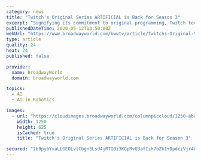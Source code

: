 ```yaml
---
category: news
title: "Twitch's Original Series ARTIFICIAL is Back for Season 3"
excerpt: "Signifying its commitment to original programming, Twitch today announced that it is bringing Emmy® and Peabody Award-winning live interactive sci-fi series \"Artificial\" back for a third season of 12 two-hour episodes."
publishedDateTime: 2020-05-12T13:50:00Z
webUrl: "https://www.broadwayworld.com/bwwtv/article/Twitchs-Original-Series-ARTIFICIAL-is-Back-for-Season-3-20200512"
type: article
quality: 24
heat: 24
published: false

provider:
  name: BroadwayWorld
  domain: broadwayworld.com

topics:
  - AI
  - AI in Robotics

images:
  - url: "https://cloudimages.broadwayworld.com/columnpiccloud/1250-abaac3221fbb0701af33c389230291fb.jpg"
    width: 1250
    height: 625
    isCached: true
    title: "Twitch's Original Series ARTIFICIAL is Back for Season 3"

secured: "2b9pybYxaLLGEOLvlCbgn3Lsd4jRTI0i3KGpRvU3afIih7bZk1+0pdczVjr4U6FO+q7dn52RpDHDup5i8ykLmEdN9+/olyoaizldJOtQakJ/GsO0sYcLjknnpl0QEaWKZSh37gejymPJ4TXU8kungggOxMPuYgliY4KNcaaEMLS9vGsbX786vylBQtQqQQcOutRCH0Xh9qKc0l4OhPCqVIsfe8gLuF1coccxaPkmv8xQf+3F+tEQf8Drz6QOpyEyLVW+RYUrnD783syEqng0CZ7umij+woeZeISmw502q9KD7K8E/dOgetFUTsoD/QWKBLyR30KcBqpelksD0caK0byJlmJodT3fUCLtGKX3zZvLsTJBBqgW835EeCsSWOYSPMaJF8yKXzdM6ZkpYq+ydi9oqmHVQ4kulYO/dwdLpOiLPymw//D5b7AgRQrAqgz32mJqKIAQBkd0dLtW8vR7GtkLGZ8bFcSIrd9U5d42kPI=;frgpibD2xnOFw+7cgKMoxg=="
---
```


